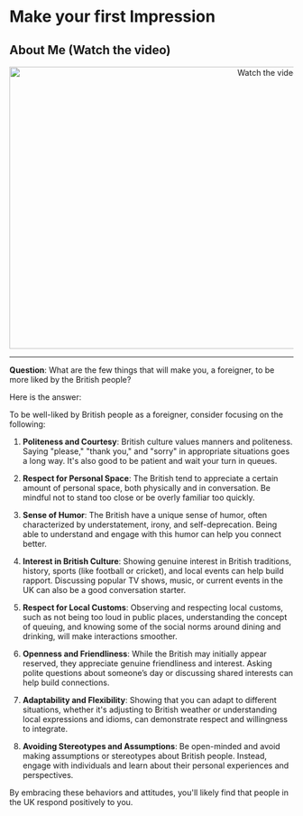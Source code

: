 # Make your first Impression

## About Me (Watch the video) 
 <p align="center">
  <a href="https://www.youtube.com/watch?v=zOAcAwDK0Bw" target="_blank">
    <img src="https://img.youtube.com/vi/zOAcAwDK0Bw/hqdefault.jpg" alt="Watch the video" width="900" height="500">
  </a>
</p>

---

**Question**: What are the few things that will make you, a foreigner, to be more liked by the British people? 

Here is the answer:

To be well-liked by British people as a foreigner, consider focusing on the following:

1. **Politeness and Courtesy**: British culture values manners and politeness. Saying "please," "thank you," and "sorry" in appropriate situations goes a long way. It's also good to be patient and wait your turn in queues.

2. **Respect for Personal Space**: The British tend to appreciate a certain amount of personal space, both physically and in conversation. Be mindful not to stand too close or be overly familiar too quickly.

3. **Sense of Humor**: The British have a unique sense of humor, often characterized by understatement, irony, and self-deprecation. Being able to understand and engage with this humor can help you connect better.

4. **Interest in British Culture**: Showing genuine interest in British traditions, history, sports (like football or cricket), and local events can help build rapport. Discussing popular TV shows, music, or current events in the UK can also be a good conversation starter.

5. **Respect for Local Customs**: Observing and respecting local customs, such as not being too loud in public places, understanding the concept of queuing, and knowing some of the social norms around dining and drinking, will make interactions smoother.

6. **Openness and Friendliness**: While the British may initially appear reserved, they appreciate genuine friendliness and interest. Asking polite questions about someone’s day or discussing shared interests can help build connections.

7. **Adaptability and Flexibility**: Showing that you can adapt to different situations, whether it's adjusting to British weather or understanding local expressions and idioms, can demonstrate respect and willingness to integrate.

8. **Avoiding Stereotypes and Assumptions**: Be open-minded and avoid making assumptions or stereotypes about British people. Instead, engage with individuals and learn about their personal experiences and perspectives.

By embracing these behaviors and attitudes, you'll likely find that people in the UK respond positively to you.
